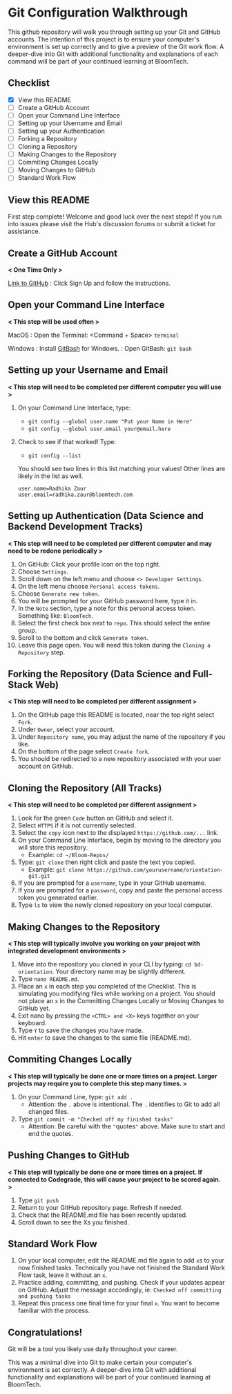 # Git Configuration Walkthrough

This github repository will walk you through setting up your Git and GitHub accounts. The intention of this project is to ensure your computer's environment is set up correctly and to give a preview of the Git work flow.  A deeper-dive into Git with additional functionality and explanations of each command will be part of your continued learning at BloomTech.

## Checklist

- [x] View this README
- [ ] Create a GitHub Account
- [ ] Open your Command Line Interface
- [ ] Setting up your Username and Email
- [ ] Setting up your Authentication
- [ ] Forking a Repository
- [ ] Cloning a Repository
- [ ] Making Changes to the Repository
- [ ] Commiting Changes Locally
- [ ] Moving Changes to GitHub
- [ ] Standard Work Flow

## View this README
First step complete! Welcome and good luck over the next steps!
If you run into issues please visit the Hub's discussion forums or submit a ticket for assistance.

## Create a GitHub Account
**< One Time Only >**

[Link to GitHub](https://github.com/)
: Click Sign Up and follow the instructions.

## Open your Command Line Interface
**< This step will be used often >**

MacOS
: Open the Terminal: <Command + Space> `terminal`

Windows
: Install [GitBash](https://git-scm.com/downloads) for Windows.
: Open GitBash: <Windows Key> `git bash`


## Setting up your Username and Email
**< This step will need to be completed per different computer you will use >**
1. On your Command Line Interface, type:
    - `git config --global user.name "Put your Name in Here"`
    - `git config --global user.email your@email.here`

2. Check to see if that worked! Type:
    - `git config --list`
    
    You should see two lines in this list matching your values! Other lines are likely in the list as well.
    ```
    user.name=Radhika Zaur
    user.email=radhika.zaur@bloomtech.com
    ```

## Setting up Authentication (Data Science and Backend Development Tracks)
**< This step will need to be completed per different computer and may need to be redone periodically >**
1. On GitHub: Click your profile icon on the top right.
2. Choose `Settings`.
3. Scroll down on the left menu and choose `<> Developer Settings`.
4. On the left menu choose `Personal access tokens`.
5. Choose `Generate new token`.
6. You will be prompted for your GitHub password here, type it in.
7. In the `Note` section, type a note for this personal access token. Something like: `BloomTech`.
8. Select the first check box next to `repo`. This should select the entire group.
9. Scroll to the bottom and click `Generate token`.
10. Leave this page open. You will need this token during the `Cloning a Repository` step.

## Forking the Repository (Data Science and Full-Stack Web)
**< This step will need to be completed per different assignment >**
1. On the GitHub page this README is located, near the top right select `Fork`.
2. Under `Owner`, select your account.
3. Under `Repository name`, you may adjust the name of the repository if you like.
4. On the bottom of the page select `Create fork`.
5. You should be redirected to a new repository associated with your user account on GitHub.

## Cloning the Repository (All Tracks)
**< This step will need to be completed per different assignment >**
1. Look for the green `Code` button on GitHub and select it.
2. Select `HTTPS` if it is not currently selected.
3. Select the `copy` icon next to the displayed `https://github.com/...` link.
4. On your Command Line Interface, begin by moving to the directory you will store this repository.
    - Example: `cd ~/Bloom-Repos/`
5. Type: `git clone` then right click and paste the text you copied.
    - Example: `git clone https://github.com/yourusername/orientation-git.git`
5. If you are prompted for a `username`, type in your GitHub username.
6. If you are prompted for a `password`, copy and paste the personal access token you generated earlier.
7. Type `ls` to view the newly cloned repository on your local computer.

## Making Changes to the Repository
**< This step will typically involve you working on your project with integrated development environments >**
1. Move into the repository you cloned in your CLI by typing: `cd bd-orientation`. Your directory name may be slightly different.
2. Type `nano README.md`. 
3. Place an `x` in each step you completed of the Checklist. This is simulating you modifying files while working on a project.
    You should not place an `x` in the Committing Changes Locally or Moving Changes to GitHub yet.
4. Exit nano by pressing the `<CTRL> and <X>` keys together on your keyboard.
5. Type `Y` to save the changes you have made.
6. Hit `enter` to save the changes to the same file (README.md).

## Commiting Changes Locally
**< This step will typically be done one or more times on a project. Larger projects may require you to complete this step many times. >**
1. On your Command Line, type: `git add .`
    - Attention: the `.` above is intentional. The `.` identifies to Git to add all changed files.
2. Type `git commit -m "Checked off my finished tasks"`
    - Attention: Be careful with the `"`quotes`"` above. Make sure to start and end the quotes.

## Pushing Changes to GitHub
**< This step will typically be done one or more times on a project. If connected to Codegrade, this will cause your project to be scored again. >**
1. Type `git push`
2. Return to your GitHub repository page. Refresh if needed.
3. Check that the README.md file has been recently updated.
4. Scroll down to see the Xs you finished.

## Standard Work Flow ##
1. On your local computer, edit the README.md file again to add `x`s to your now finished tasks.
    Technically you have not finished the Standard Work Flow task, leave it without an `x`.
2. Practice adding, committing, and pushing. Check if your updates appear on GitHub. 
    Adjust the message accordingly, ie: `Checked off committing and pushing tasks`
3. Repeat this process one final time for your final `x`. You want to become familiar with the process.

## Congratulations! ##
Git will be a tool you likely use daily throughout your career. 

This was a minimal dive into Git to make certain your computer's environment is set correctly. A deeper-dive into Git with additional functionality and explanations will be part of your continued learning at BloomTech.


